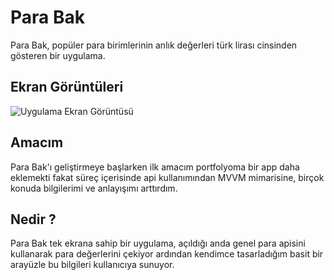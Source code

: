 
# Para Bak

Para Bak, popüler para birimlerinin anlık değerleri türk lirası cinsinden gösteren bir uygulama.


## Ekran Görüntüleri

![Uygulama Ekran Görüntüsü](https://raw.githubusercontent.com/ggokoglann/ParaBak/main/Currencies%20Design/App%20Store.png)

  
## Amacım
Para Bak'ı geliştirmeye başlarken ilk amacım portfolyoma bir app daha eklemekti fakat süreç içerisinde api kullanımından MVVM mimarisine, birçok konuda bilgilerimi ve anlayışımı arttırdım.
## Nedir ?

Para Bak tek ekrana sahip bir uygulama, açıldığı anda genel para apisini kullanarak para değerlerini çekiyor ardından kendimce tasarladığım basit bir arayüzle bu bilgileri kullanıcıya sunuyor.

  